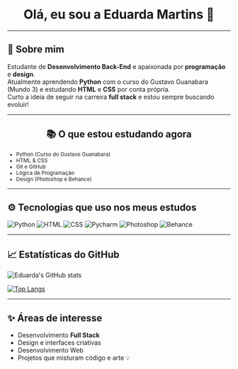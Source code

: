 <!-- Banner de fundo -->


<h1 align="center">Olá, eu sou a Eduarda Martins 👋</h1>

---

## 🚀 Sobre mim

Estudante de **Desenvolvimento Back-End** e apaixonada por **programação** e **design**.  
Atualmente aprendendo **Python** com o curso do Gustavo Guanabara (Mundo 3) e estudando **HTML** e **CSS** por conta própria.  
Curto a ideia de seguir na carreira **full stack** e estou sempre buscando evoluir!

---

<h2 align="center">📚 O que estou estudando agora</h2>

<small>

- Python (Curso do Gustavo Guanabara)  
- HTML & CSS  
- Git e GitHub  
- Lógica de Programação  
- Design (Photoshop e Behance)  

</small>

---

## ⚙️ Tecnologias que uso nos meus estudos

![Python](https://img.shields.io/badge/Python-3776AB?style=for-the-badge&logo=python&logoColor=white)
![HTML](https://img.shields.io/badge/HTML-239120?style=for-the-badge&logo=html5&logoColor=white)
![CSS](https://img.shields.io/badge/CSS-239120?&style=for-the-badge&logo=css3&logoColor=white)
![Pycharm](https://img.shields.io/badge/pycharm-143?style=for-the-badge&logo=pycharm&logoColor=black&color=black&labelColor=green)
![Photoshop](https://img.shields.io/badge/Adobe%20Photoshop-31A8FF?style=for-the-badge&logo=Adobe%20Photoshop&logoColor=black)
![Behance](https://img.shields.io/badge/Behance-0054F7?style=for-the-badge&logo=behance&logoColor=white)

---

## 📈 Estatísticas do GitHub

![Eduarda's GitHub stats](https://github-readme-stats.vercel.app/api?username=duarda2605&show_icons=true&theme=onedark)

[![Top Langs](https://github-readme-stats.vercel.app/api/top-langs/?username=duarda2605&layout=compact&theme=onedark)](https://github.com/duarda2605/github-readme-stats)

---

## ✨ Áreas de interesse

- Desenvolvimento **Full Stack**  
- Design e interfaces criativas  
- Desenvolvimento Web  
- Projetos que misturam código e arte 💡
